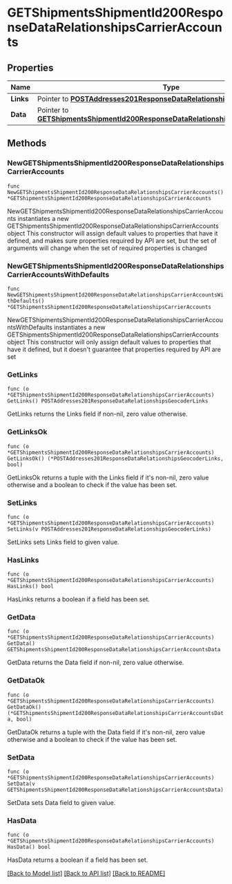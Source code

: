 # GETShipmentsShipmentId200ResponseDataRelationshipsCarrierAccounts

## Properties

Name | Type | Description | Notes
------------ | ------------- | ------------- | -------------
**Links** | Pointer to [**POSTAddresses201ResponseDataRelationshipsGeocoderLinks**](POSTAddresses201ResponseDataRelationshipsGeocoderLinks.md) |  | [optional] 
**Data** | Pointer to [**GETShipmentsShipmentId200ResponseDataRelationshipsCarrierAccountsData**](GETShipmentsShipmentId200ResponseDataRelationshipsCarrierAccountsData.md) |  | [optional] 

## Methods

### NewGETShipmentsShipmentId200ResponseDataRelationshipsCarrierAccounts

`func NewGETShipmentsShipmentId200ResponseDataRelationshipsCarrierAccounts() *GETShipmentsShipmentId200ResponseDataRelationshipsCarrierAccounts`

NewGETShipmentsShipmentId200ResponseDataRelationshipsCarrierAccounts instantiates a new GETShipmentsShipmentId200ResponseDataRelationshipsCarrierAccounts object
This constructor will assign default values to properties that have it defined,
and makes sure properties required by API are set, but the set of arguments
will change when the set of required properties is changed

### NewGETShipmentsShipmentId200ResponseDataRelationshipsCarrierAccountsWithDefaults

`func NewGETShipmentsShipmentId200ResponseDataRelationshipsCarrierAccountsWithDefaults() *GETShipmentsShipmentId200ResponseDataRelationshipsCarrierAccounts`

NewGETShipmentsShipmentId200ResponseDataRelationshipsCarrierAccountsWithDefaults instantiates a new GETShipmentsShipmentId200ResponseDataRelationshipsCarrierAccounts object
This constructor will only assign default values to properties that have it defined,
but it doesn't guarantee that properties required by API are set

### GetLinks

`func (o *GETShipmentsShipmentId200ResponseDataRelationshipsCarrierAccounts) GetLinks() POSTAddresses201ResponseDataRelationshipsGeocoderLinks`

GetLinks returns the Links field if non-nil, zero value otherwise.

### GetLinksOk

`func (o *GETShipmentsShipmentId200ResponseDataRelationshipsCarrierAccounts) GetLinksOk() (*POSTAddresses201ResponseDataRelationshipsGeocoderLinks, bool)`

GetLinksOk returns a tuple with the Links field if it's non-nil, zero value otherwise
and a boolean to check if the value has been set.

### SetLinks

`func (o *GETShipmentsShipmentId200ResponseDataRelationshipsCarrierAccounts) SetLinks(v POSTAddresses201ResponseDataRelationshipsGeocoderLinks)`

SetLinks sets Links field to given value.

### HasLinks

`func (o *GETShipmentsShipmentId200ResponseDataRelationshipsCarrierAccounts) HasLinks() bool`

HasLinks returns a boolean if a field has been set.

### GetData

`func (o *GETShipmentsShipmentId200ResponseDataRelationshipsCarrierAccounts) GetData() GETShipmentsShipmentId200ResponseDataRelationshipsCarrierAccountsData`

GetData returns the Data field if non-nil, zero value otherwise.

### GetDataOk

`func (o *GETShipmentsShipmentId200ResponseDataRelationshipsCarrierAccounts) GetDataOk() (*GETShipmentsShipmentId200ResponseDataRelationshipsCarrierAccountsData, bool)`

GetDataOk returns a tuple with the Data field if it's non-nil, zero value otherwise
and a boolean to check if the value has been set.

### SetData

`func (o *GETShipmentsShipmentId200ResponseDataRelationshipsCarrierAccounts) SetData(v GETShipmentsShipmentId200ResponseDataRelationshipsCarrierAccountsData)`

SetData sets Data field to given value.

### HasData

`func (o *GETShipmentsShipmentId200ResponseDataRelationshipsCarrierAccounts) HasData() bool`

HasData returns a boolean if a field has been set.


[[Back to Model list]](../README.md#documentation-for-models) [[Back to API list]](../README.md#documentation-for-api-endpoints) [[Back to README]](../README.md)


